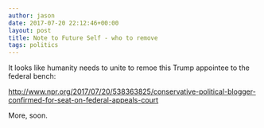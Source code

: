```yaml
---
author: jason
date: 2017-07-20 22:12:46+00:00
layout: post
title: Note to Future Self - who to remove
tags: politics
---
```


It looks like humanity needs to unite to remoe this Trump appointee to the federal bench:

http://www.npr.org/2017/07/20/538363825/conservative-political-blogger-confirmed-for-seat-on-federal-appeals-court

More, soon.
